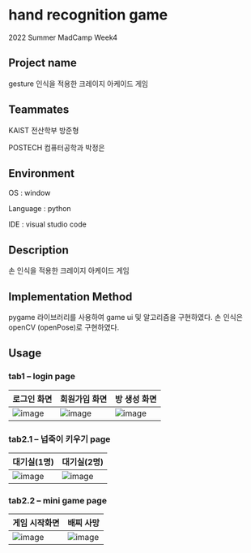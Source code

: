 # hand recognition game
2022 Summer MadCamp Week4

## Project name
gesture 인식을 적용한 크레이지 아케이드 게임

## Teammates
KAIST 전산학부 방준형

POSTECH 컴퓨터공학과 박정은

## Environment
OS : window

Language : python

IDE : visual studio code

## Description
손 인식을 적용한 크레이지 아케이드 게임

## Implementation Method
pygame 라이브러리를 사용하여 game ui 및 알고리즘을 구현하였다.
손 인식은 openCV (openPose)로 구현하였다.

## Usage
### tab1 – login page                   

|로그인 화면|회원가입 화면|방 생성 화면|
|---|---|---|
|![image](https://user-images.githubusercontent.com/91946706/181479253-ea2149b4-6c36-4477-8750-5d49e21573c1.png)|![image](https://user-images.githubusercontent.com/91946706/181479385-bd755dbb-ddcb-44a3-bf4c-68ff415a334c.png)|![image](https://user-images.githubusercontent.com/91946706/181479498-2bc1455a-a6c5-4d21-a171-e32cf3740251.png)|

### tab2.1 – 넙죽이 키우기 page                   

|대기실(1명)|대기실(2명)|
|---|---|
|![image](https://user-images.githubusercontent.com/91946706/181479591-409edc5e-e269-4845-a3f6-73e8464cb6e6.png)|![image](https://user-images.githubusercontent.com/91946706/181479674-b40e90dd-c3da-4cb1-9f32-05111672c8c6.png)|

### tab2.2 – mini game page                   

|게임 시작화면|배찌 사망|
|---|---|
|![image](https://user-images.githubusercontent.com/91946706/181479806-b3b7e45d-6c9f-4646-9fde-c9d35b8a6831.png)|![image](https://user-images.githubusercontent.com/91946706/181479857-22c61609-cfe9-45af-af76-d7c7aedf76dd.png)|
